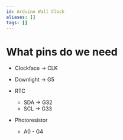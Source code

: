 ```yaml
---
id: Arduino Wall Clock
aliases: []
tags: []
---
```


# What pins do we need
- Clockface -> CLK
- Downlight -> G5
- RTC 
	- SDA -> G32
	- SCL -> G33
- Photoresistor

	- A0 - G4
